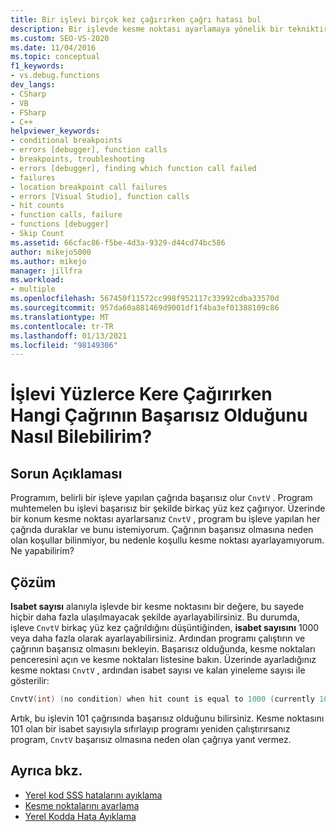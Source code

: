 ```yaml
---
title: Bir işlevi birçok kez çağırırken çağrı hatası bul
description: Bir işlevde kesme noktası ayarlamaya yönelik bir tekniktir ve bu, break 'in yalnızca işlevin başarısız olduğu çağrıda gerçekleşmesinden kaynaklanır.
ms.custom: SEO-VS-2020
ms.date: 11/04/2016
ms.topic: conceptual
f1_keywords:
- vs.debug.functions
dev_langs:
- CSharp
- VB
- FSharp
- C++
helpviewer_keywords:
- conditional breakpoints
- errors [debugger], function calls
- breakpoints, troubleshooting
- errors [debugger], finding which function call failed
- failures
- location breakpoint call failures
- errors [Visual Studio], function calls
- hit counts
- function calls, failure
- functions [debugger]
- Skip Count
ms.assetid: 66cfac86-f5be-4d3a-9329-d44cd74bc586
author: mikejo5000
ms.author: mikejo
manager: jillfra
ms.workload:
- multiple
ms.openlocfilehash: 567450f11572cc998f952117c33992cdba33570d
ms.sourcegitcommit: 957da60a881469d9001df1f4ba3ef01388109c86
ms.translationtype: MT
ms.contentlocale: tr-TR
ms.lasthandoff: 01/13/2021
ms.locfileid: "98149306"
---
```

# <a name="when-calling-a-function-hundreds-of-times-how-do-i-know-which-call-failed"></a>İşlevi Yüzlerce Kere Çağırırken Hangi Çağrının Başarısız Olduğunu Nasıl Bilebilirim?
## <a name="problem-description"></a>Sorun Açıklaması
 Programım, belirli bir işleve yapılan çağrıda başarısız olur `CnvtV` . Program muhtemelen bu işlevi başarısız bir şekilde birkaç yüz kez çağırıyor. Üzerinde bir konum kesme noktası ayarlarsanız `CnvtV` , program bu işleve yapılan her çağrıda duraklar ve bunu istemiyorum. Çağrının başarısız olmasına neden olan koşullar bilinmiyor, bu nedenle koşullu kesme noktası ayarlayamıyorum. Ne yapabilirim?

## <a name="solution"></a>Çözüm
 **Isabet sayısı** alanıyla işlevde bir kesme noktasını bir değere, bu sayede hiçbir daha fazla ulaşılmayacak şekilde ayarlayabilirsiniz. Bu durumda, işleve `CnvtV` birkaç yüz kez çağrıldığını düşüntiğinden, **isabet sayısını** 1000 veya daha fazla olarak ayarlayabilirsiniz. Ardından programı çalıştırın ve çağrının başarısız olmasını bekleyin. Başarısız olduğunda, kesme noktaları penceresini açın ve kesme noktaları listesine bakın. Üzerinde ayarladığınız kesme noktası `CnvtV` , ardından isabet sayısı ve kalan yineleme sayısı ile gösterilir:

```cpp
CnvtV(int) (no condition) when hit count is equal to 1000 (currently 101)
```

 Artık, bu işlevin 101 çağrısında başarısız olduğunu bilirsiniz. Kesme noktasını 101 olan bir isabet sayısıyla sıfırlayıp programı yeniden çalıştırırsanız program, `CnvtV` başarısız olmasına neden olan çağrıya yanıt vermez.

## <a name="see-also"></a>Ayrıca bkz.
- [Yerel kod SSS hatalarını ayıklama](../debugger/debugging-native-code-faqs.md)
- [Kesme noktalarını ayarlama](/previous-versions/ktf38f66(v=vs.100))
- [Yerel Kodda Hata Ayıklama](../debugger/debugging-native-code.md)
